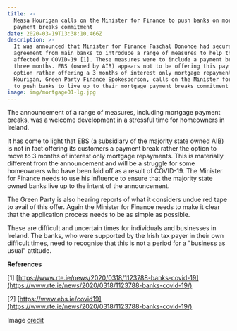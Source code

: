 ```yaml
---
title: >-
  Neasa Hourigan calls on the Minister for Finance to push banks on mortgage
  payment breaks commitment
date: 2020-03-19T13:38:10.466Z
description: >-
  It was announced that Minister for Finance Paschal Donohoe had secured
  agreement from main banks to introduce a range of measures to help those
  affected by COVID-19 [1]. These measures were to include a payment break up to
  three months. EBS (owned by AIB) appears not to be offering this payment break
  option rather offering a 3 months of interest only mortgage repayments.  Neasa
  Hourigan, Green Party Finance Spokesperson, calls on the Minister for Finance
  to push banks to live up to their mortgage payment breaks commitment
image: img/mortgage01-lg.jpg
---
```

The announcement of a range of measures, including mortgage payment breaks, was a welcome development in a stressful time for homeowners in Ireland.

It has come to light that EBS (a subsidiary of the majority state owned AIB) is not in fact offering its customers a payment break rather the option to move to 3 months of interest only mortgage repayments. This is materially different from the announcement and will be a struggle for some homeowners who have been laid off as a result of COVID-19. The Minister for Finance needs to use his influence to ensure that the majority state owned banks live up to the intent of the announcement.

The Green Party is also hearing reports of what it considers undue red tape to avail of this offer. Again the Minister for Finance needs to make it clear that the application process needs to be as simple as possible.

These are difficult and uncertain times for individuals and businesses in Ireland. The banks, who were supported by the Irish tax payer in their own difficult times, need to recognise that this is not a period for a "business as usual" attitude.

**References**

\[1] [https://www.rte.ie/news/2020/0318/1123788-banks-covid-19](https://www.rte.ie/news/2020/0318/1123788-banks-covid-19/)

\[2] [https://www.ebs.ie/covid19](https://www.rte.ie/news/2020/0318/1123788-banks-covid-19/)

Image [credit](<http://nyphotographic.com/ >)

